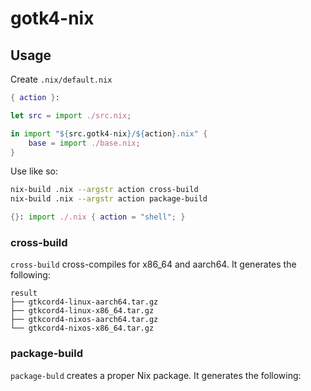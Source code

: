 # gotk4-nix

## Usage

Create `.nix/default.nix`

```nix
{ action }:

let src = import ./src.nix;

in import "${src.gotk4-nix}/${action}.nix" {
	base = import ./base.nix;
}
```

Use like so:

```sh
nix-build .nix --argstr action cross-build
nix-build .nix --argstr action package-build
```

```nix
{}: import ./.nix { action = "shell"; }
```

### cross-build

`cross-build` cross-compiles for x86_64 and aarch64. It generates the following:

```
result
├── gtkcord4-linux-aarch64.tar.gz
├── gtkcord4-linux-x86_64.tar.gz
├── gtkcord4-nixos-aarch64.tar.gz
└── gtkcord4-nixos-x86_64.tar.gz
```

### package-build

`package-buld` creates a proper Nix package. It generates the following:

```
```
